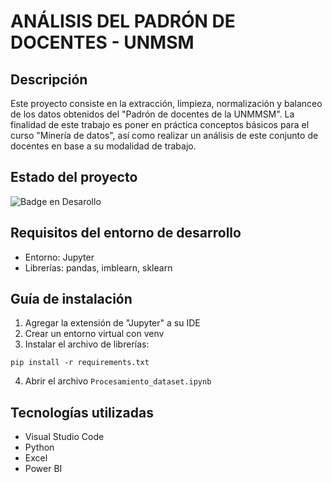 # ANÁLISIS DEL PADRÓN DE DOCENTES - UNMSM

## Descripción
Este proyecto consiste en la extracción, limpieza, normalización y balanceo de los datos obtenidos del "Padrón de docentes de la UNMMSM". La finalidad de este trabajo es poner en práctica conceptos básicos para el curso "Minería de datos", así como realizar un análisis de este conjunto de docentes en base a su
modalidad de trabajo.

## Estado del proyecto
![Badge en Desarollo](https://img.shields.io/badge/STATUS-EN%20DESAROLLO-green)

## Requisitos del entorno de desarrollo
- Entorno: Jupyter
- Librerías: pandas, imblearn, sklearn

## Guía de instalación
1. Agregar la extensión de "Jupyter" a su IDE
2. Crear un entorno virtual con venv
3. Instalar el archivo de librerías:
```
pip install -r requirements.txt
```
4. Abrir el archivo ```Procesamiento_dataset.ipynb```

## Tecnologías utilizadas
- Visual Studio Code
- Python
- Excel
- Power BI